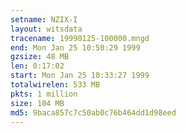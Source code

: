 ```yaml
---
setname: NZIX-I
layout: witsdata
tracename: 19990125-100000.mngd
end: Mon Jan 25 10:50:29 1999
gzsize: 48 MB
len: 0:17:02
start: Mon Jan 25 10:33:27 1999
totalwirelen: 533 MB
pkts: 1 million
size: 104 MB
md5: 9baca857c7c50ab0c76b464dd1d98eed
---
```

